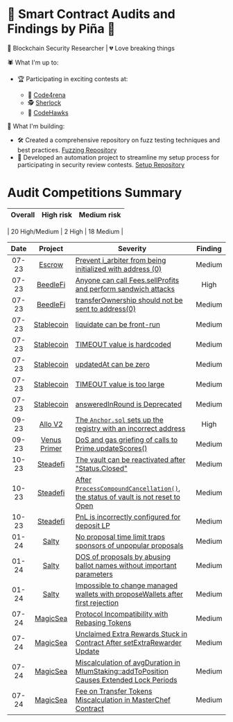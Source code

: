 # 👋 Smart Contract Audits and Findings by Piña 🍍

🔐 Blockchain Security Researcher | 💔 Love breaking things 

🕷️ What I'm up to:
- 🏆 Participating in exciting contests at:
  
  - 🐺 [Code4rena](https://code4rena.com)
  - 🕵️ [Sherlock](https://audits.sherlock.xyz/contests)
  - 🦅 [CodeHawks](https://www.codehawks.com)

🚀 What I'm building:

- 🛠 Created a comprehensive repository on fuzz testing techniques and best practices. [Fuzzing Repository](https://github.com/pinalikefruit/fuzzing.git)
- 🤖 Developed an automation project to streamline my setup process for participating in security review contests. [Setup Repository](https://github.com/pinalikefruit/setup-security-review)

# Audit Competitions Summary

| Overall | High risk |  Medium risk |
|:--:|:--:|:--:|

| 20 High/Medium | 2 High | 18 Medium |

| Date | Project | Severity  | Finding | 
| :---: | :---: | --- | :---: |
|07-23 | [Escrow](https://www.codehawks.com/contests/cljyfxlc40003jq082s0wemya) | [Prevent i_arbiter from being initialized with address (0)](https://codehawks.cyfrin.io/c/2023-07-escrow/s/228) | Medium | 
|07-23 | [BeedleFi](https://www.codehawks.com/contests/clkbo1fa20009jr08nyyf9wbx) | [Anyone can call Fees.sellProfits and perform sandwich attacks](https://codehawks.cyfrin.io/c/2023-07-beedle/s/1556) | High | 
|07-23 | [BeedleFi](https://www.codehawks.com/contests/clkbo1fa20009jr08nyyf9wbx) | [transferOwnership should not be sent to address(0)](https://codehawks.cyfrin.io/c/2023-07-beedle/s/1448) | Medium | 
|07-23 | [Stablecoin](https://www.codehawks.com/contests/cljx3b9390009liqwuedkn0m0) | [liquidate can be front-run](https://codehawks.cyfrin.io/c/2023-07-foundry-defi-stablecoin/s/785) | Medium | 
|07-23 | [Stablecoin](https://www.codehawks.com/contests/cljx3b9390009liqwuedkn0m0) | [TIMEOUT value is hardcoded](https://codehawks.cyfrin.io/c/2023-07-foundry-defi-stablecoin/s/763) | Medium | 
|07-23 | [Stablecoin](https://www.codehawks.com/contests/cljx3b9390009liqwuedkn0m0) | [updatedAt can be zero](https://codehawks.cyfrin.io/c/2023-07-foundry-defi-stablecoin/s/767) | Medium | 
|07-23 | [Stablecoin](https://www.codehawks.com/contests/cljx3b9390009liqwuedkn0m0) | [TIMEOUT value is too large](https://codehawks.cyfrin.io/c/2023-07-foundry-defi-stablecoin/s/766) | Medium | 
|07-23 | [Stablecoin](https://www.codehawks.com/contests/cljx3b9390009liqwuedkn0m0) | [answeredInRound is Deprecated](https://codehawks.cyfrin.io/c/2023-07-foundry-defi-stablecoin/s/768) | Medium | 
|09-23 | [Allo V2](https://audits.sherlock.xyz/contests/109) | [The `Anchor.sol` sets up the registry with an incorrect address](https://github.com/sherlock-audit/2023-09-Gitcoin-judging/issues/335) | High | 
|09-23 | [Venus Primer](https://code4rena.com/contests/2023-09-venus-prime#top) | [DoS and gas griefing of calls to Prime.updateScores()](https://github.com/code-423n4/2023-09-venus-findings/issues/556) | Medium | 
|10-23 | [Steadefi](https://www.codehawks.com/contests/clo38mm260001la08daw5cbuf) | [The vault can be reactivated after "Status.Closed"](https://codehawks.cyfrin.io/c/2023-10-SteadeFi/s/216) | Medium | 
|10-23 | [Steadefi](https://www.codehawks.com/contests/clo38mm260001la08daw5cbuf) | [After `ProcessCompoundCancellation()`, the status of vault is not reset to Open](https://codehawks.cyfrin.io/c/2023-10-SteadeFi/s/246) | Medium | 
|10-23 | [Steadefi](https://www.codehawks.com/contests/clo38mm260001la08daw5cbuf) | [PnL is incorrectly configured for deposit LP](https://codehawks.cyfrin.io/c/2023-10-SteadeFi/s/245) | Medium | 
|01-24 | [Salty](https://code4rena.com/contests/2023-09-venus-prime#top) | [No proposal time limit traps sponsors of unpopular proposals ](https://github.com/code-423n4/2024-01-salty-findings/issues/362) | Medium | 
|01-24 | [Salty](https://code4rena.com/contests/2023-09-venus-prime#top) | [DOS of proposals by abusing ballot names without important parameters](https://github.com/code-423n4/2024-01-salty-findings/issues/621) | Medium | 
|01-24 | [Salty](https://code4rena.com/contests/2023-09-venus-prime#top) | [Impossible to change managed wallets with proposeWallets after first rejection](https://github.com/code-423n4/2024-01-salty-findings/issues/838) | Medium | 
|07-24 | [MagicSea](https://audits.sherlock.xyz/contests/437) | [Protocol Incompatibility with Rebasing Tokens](https://github.com/sherlock-audit/2024-06-magicsea-judging/issues/578) | Medium | 
|07-24 | [MagicSea](https://audits.sherlock.xyz/contests/437) | [Unclaimed Extra Rewards Stuck in Contract After setExtraRewarder Update](https://github.com/sherlock-audit/2024-06-magicsea-judging/issues/559) | Medium | 
|07-24 | [MagicSea](https://audits.sherlock.xyz/contests/437) | [Miscalculation of avgDuration in MlumStaking::addToPosition Causes Extended Lock Periods](https://github.com/sherlock-audit/2024-06-magicsea-judging/issues/345) | Medium | 
|07-24 | [MagicSea](https://audits.sherlock.xyz/contests/437) | [Fee on Transfer Tokens Miscalculation in MasterChef Contract](https://github.com/sherlock-audit/2024-06-magicsea-judging/issues/337) | Medium | 

